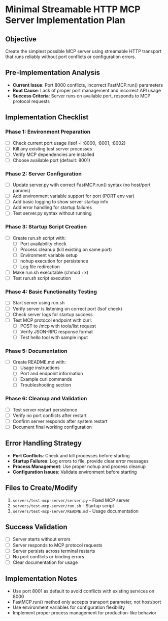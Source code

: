 # Minimal Streamable HTTP MCP Server Implementation Plan

## Objective
Create the simplest possible MCP server using streamable HTTP transport that runs reliably without port conflicts or configuration errors.

## Pre-Implementation Analysis
- **Current Issue**: Port 8000 conflicts, incorrect FastMCP.run() parameters
- **Root Cause**: Lack of proper port management and incorrect API usage
- **Success Criteria**: Server runs on available port, responds to MCP protocol requests

## Implementation Checklist

### Phase 1: Environment Preparation
- [ ] Check current port usage (lsof -i :8000, :8001, :8002)
- [ ] Kill any existing test server processes
- [ ] Verify MCP dependencies are installed
- [ ] Choose available port (default: 8001)

### Phase 2: Server Configuration
- [ ] Update server.py with correct FastMCP.run() syntax (no host/port params)
- [ ] Add environment variable support for port (PORT env var)
- [ ] Add basic logging to show server startup info
- [ ] Add error handling for startup failures
- [ ] Test server.py syntax without running

### Phase 3: Startup Script Creation
- [ ] Create run.sh script with:
  - [ ] Port availability check
  - [ ] Process cleanup (kill existing on same port)
  - [ ] Environment variable setup
  - [ ] nohup execution for persistence
  - [ ] Log file redirection
- [ ] Make run.sh executable (chmod +x)
- [ ] Test run.sh script execution

### Phase 4: Basic Functionality Testing
- [ ] Start server using run.sh
- [ ] Verify server is listening on correct port (lsof check)
- [ ] Check server logs for startup success
- [ ] Test MCP protocol endpoint with curl:
  - [ ] POST to /mcp with tools/list request
  - [ ] Verify JSON-RPC response format
  - [ ] Test hello tool with sample input

### Phase 5: Documentation
- [ ] Create README.md with:
  - [ ] Usage instructions
  - [ ] Port and endpoint information
  - [ ] Example curl commands
  - [ ] Troubleshooting section

### Phase 6: Cleanup and Validation
- [ ] Test server restart persistence
- [ ] Verify no port conflicts after restart
- [ ] Confirm server responds after system restart
- [ ] Document final working configuration

## Error Handling Strategy
- **Port Conflicts**: Check and kill processes before starting
- **Startup Failures**: Log errors to file, provide clear error messages
- **Process Management**: Use proper nohup and process cleanup
- **Configuration Issues**: Validate environment before starting

## Files to Create/Modify
1. `servers/test-mcp-server/server.py` - Fixed MCP server
2. `servers/test-mcp-server/run.sh` - Startup script
3. `servers/test-mcp-server/README.md` - Usage documentation

## Success Validation
- [ ] Server starts without errors
- [ ] Server responds to MCP protocol requests
- [ ] Server persists across terminal restarts
- [ ] No port conflicts or binding errors
- [ ] Clear documentation for usage

## Implementation Notes
- Use port 8001 as default to avoid conflicts with existing services on 8000
- FastMCP.run() method only accepts transport parameter, not host/port
- Use environment variables for configuration flexibility
- Implement proper process management for production-like behavior
